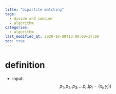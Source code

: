 ```yaml
---
title: "bipartite matching"
tags:
  - divide and conquer
  - algorithm
categories:
  - algorithm
last_modified_at: 2020-10-09T13:00:00+17:00
toc: true
---
```

<script type="text/javascript"
src="https://cdn.mathjax.org/mathjax/latest/MathJax.js?config=TeX-AMS_HTML">
</script>

# definition

- input: $$p_1, p_2, p_3, ... p_n (p_i = (x_i, y_i))$$ 
